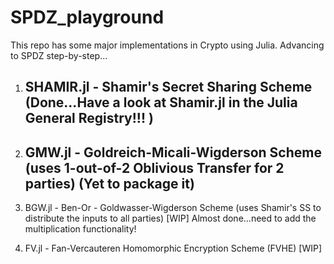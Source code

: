 # SPDZ_playground

This repo has some major implementations in Crypto using Julia. Advancing to SPDZ step-by-step...

1) ## SHAMIR.jl - Shamir's Secret Sharing Scheme (Done...Have a look at Shamir.jl in the Julia General Registry!!! ) 

2) ## GMW.jl - Goldreich-Micali-Wigderson Scheme (uses 1-out-of-2 Oblivious Transfer for 2 parties) (Yet to package it)

3) BGW.jl - Ben-Or - Goldwasser-Wigderson Scheme (uses Shamir's SS to distribute the inputs to all parties) [WIP] Almost done...need to add the multiplication functionality!

4) FV.jl - Fan-Vercauteren Homomorphic Encryption Scheme (FVHE) [WIP]
